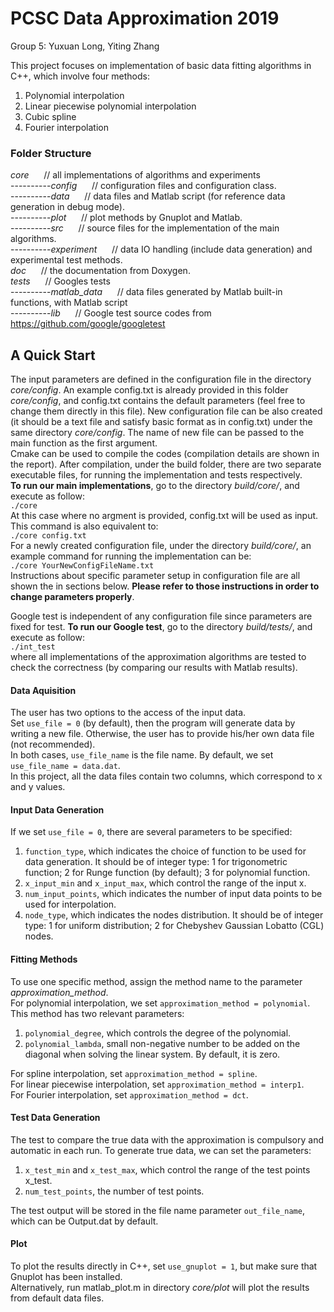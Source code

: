 # PCSC Data Approximation 2019  
Group 5: Yuxuan Long, Yiting Zhang
  
  
  
This project focuses on implementation of basic data fitting algorithms in C++, which involve four methods:  
1. Polynomial interpolation 
2. Linear piecewise polynomial interpolation
3. Cubic spline
4. Fourier interpolation

### Folder Structure
*core*&nbsp;&nbsp;&nbsp;&nbsp;&nbsp;&nbsp;// all implementations of algorithms and experiments  
----------*config*&nbsp;&nbsp;&nbsp;&nbsp;&nbsp;&nbsp;// configuration files and configuration class.  
----------*data*&nbsp;&nbsp;&nbsp;&nbsp;&nbsp;&nbsp;// data files and Matlab script (for reference data generation in debug mode).  
----------*plot*&nbsp;&nbsp;&nbsp;&nbsp;&nbsp;&nbsp;// plot methods by Gnuplot and Matlab.  
----------*src*&nbsp;&nbsp;&nbsp;&nbsp;&nbsp;&nbsp;// source files for the implementation of the main algorithms.  
----------*experiment*&nbsp;&nbsp;&nbsp;&nbsp;&nbsp;&nbsp;// data IO handling (include data generation) and experimental test methods.  
*doc*&nbsp;&nbsp;&nbsp;&nbsp;&nbsp;&nbsp;// the documentation from Doxygen.  
*tests*&nbsp;&nbsp;&nbsp;&nbsp;&nbsp;&nbsp;// Googles tests  
----------*matlab_data*&nbsp;&nbsp;&nbsp;&nbsp;&nbsp;&nbsp;// data files generated by Matlab built-in functions, with Matlab script  
----------*lib*&nbsp;&nbsp;&nbsp;&nbsp;&nbsp;&nbsp;// Google test source codes from https://github.com/google/googletest
 
 
## A Quick Start
The input parameters are defined in the configuration file in the directory *core/config*. An example config.txt is already provided in this folder *core/config*, and config.txt contains the default parameters (feel free to change them directly in this file). New configuration file can be also created (it should be a text file and satisfy basic format as in config.txt) under the same directory *core/config*. The name of new file can be passed to the main function as the first argument.  
Cmake can be used to compile the codes (compilation details are shown in the report). After compilation, under the build folder, there are two separate executable files, for running the implementation and tests respectively.  
**To run our main implementations**, go to the directory *build/core/*, and execute as follow:  
`./core`  
At this case where no argment is provided, config.txt will be used as input. This command is also equivalent to:  
`./core config.txt`  
For a newly created configuration file, under the directory *build/core/*, an example command for running the implementation can be:  
`./core YourNewConfigFileName.txt`  
Instructions about specific parameter setup in configuration file are all shown the in sections below. **Please refer to those instructions in order to change parameters properly**.  
  
Google test is independent of any configuration file since parameters are fixed for test. **To run our Google test**, go to the directory *build/tests/*, and execute as follow:  
`./int_test`  
where all implementations of the approximation algorithms are tested to check the correctness (by comparing our results with Matlab results).  

#### Data Aquisition  
The user has two options to the access of the input data.  
Set `use_file = 0` (by default), then the program will generate data by writing a new file. Otherwise, the user has to provide his/her own data file (not recommended).  
In both cases, `use_file_name` is the file name. By default, we set `use_file_name = data.dat`.  
In this project, all the data files contain two columns, which correspond to x and y values.

#### Input Data Generation
If we set `use_file = 0`, there are several parameters to be specified:  
1. `function_type`, which indicates the choice of function to be used for data generation. It should be of integer type: 1 for trigonometric function; 2 for Runge function (by default); 3 for polynomial function.  
2. `x_input_min` and `x_input_max`, which control the range of the input x.  
3. `num_input_points`, which indicates the number of input data points to be used for interpolation.  
4. `node_type`, which indicates the nodes distribution. It should be of integer type: 1 for uniform distribution; 2 for Chebyshev Gaussian Lobatto (CGL) nodes.

#### Fitting Methods
To use one specific method, assign the method name to the parameter *approximation_method*.  
For polynomial interpolation, we set `approximation_method = polynomial`. This method has two relevant parameters:  
1. `polynomial_degree`, which controls the degree of the polynomial.  
2. `polynomial_lambda`, small non-negative number to be added on the diagonal when solving the linear system. By default, it is zero.  

For spline interpolation, set `approximation_method = spline`.  
For linear piecewise interpolation, set `approximation_method = interp1`.  
For Fourier interpolation, set `approximation_method = dct`.    

#### Test Data Generation
The test to compare the true data with the approximation is compulsory and automatic in each run. To generate true data, we can set the parameters:  
1. `x_test_min` and `x_test_max`, which control the range of the test points x_test.  
2. `num_test_points`, the number of test points.  

The test output will be stored in the file name parameter `out_file_name`, which can be Output.dat by
default.  

#### Plot
To plot the results directly in C++, set `use_gnuplot = 1`, but make sure that Gnuplot has been installed.  
Alternatively, run matlab_plot.m in directory *core/plot* will plot the results from default data files.  




